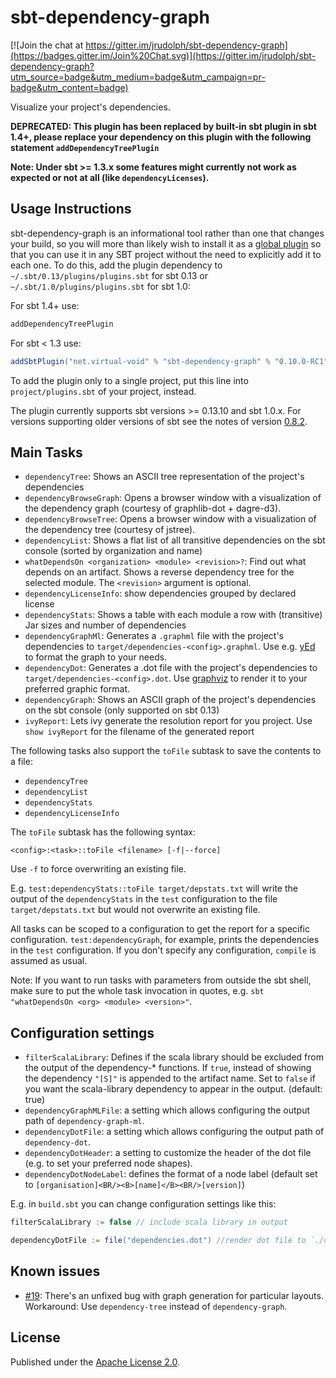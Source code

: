 # sbt-dependency-graph

[![Join the chat at https://gitter.im/jrudolph/sbt-dependency-graph](https://badges.gitter.im/Join%20Chat.svg)](https://gitter.im/jrudolph/sbt-dependency-graph?utm_source=badge&utm_medium=badge&utm_campaign=pr-badge&utm_content=badge)

Visualize your project's dependencies.

**DEPRECATED: This plugin has been replaced by built-in sbt plugin in sbt 1.4+, please replace your dependency on this plugin with the following statement `addDependencyTreePlugin`**

**Note: Under sbt >= 1.3.x some features might currently not work as expected or not at all (like `dependencyLicenses`).**

## Usage Instructions

sbt-dependency-graph is an informational tool rather than one that changes your build, so you will more than likely wish to
install it as a [global plugin] so that you can use it in any SBT project without the need to explicitly add it to each one. To do
this, add the plugin dependency to `~/.sbt/0.13/plugins/plugins.sbt` for sbt 0.13 or `~/.sbt/1.0/plugins/plugins.sbt` for sbt 1.0:

For sbt 1.4+ use:

```scala
addDependencyTreePlugin
```

For sbt < 1.3 use:

```scala
addSbtPlugin("net.virtual-void" % "sbt-dependency-graph" % "0.10.0-RC1")
```

To add the plugin only to a single project, put this line into `project/plugins.sbt` of your project, instead.

The plugin currently supports sbt versions >= 0.13.10 and sbt 1.0.x. For versions supporting older versions of sbt see
the notes of version [0.8.2](https://github.com/jrudolph/sbt-dependency-graph/tree/v0.8.2#compatibility-notes).

## Main Tasks

 * `dependencyTree`: Shows an ASCII tree representation of the project's dependencies
 * `dependencyBrowseGraph`: Opens a browser window with a visualization of the dependency graph (courtesy of graphlib-dot + dagre-d3).
 * `dependencyBrowseTree`: Opens a browser window with a visualization of the dependency tree (courtesy of jstree).
 * `dependencyList`: Shows a flat list of all transitive dependencies on the sbt console (sorted by organization and name)
 * `whatDependsOn <organization> <module> <revision>?`: Find out what depends on an artifact. Shows a reverse dependency
   tree for the selected module. The `<revision>` argument is optional.
 * `dependencyLicenseInfo`: show dependencies grouped by declared license
 * `dependencyStats`: Shows a table with each module a row with (transitive) Jar sizes and number of dependencies
 * `dependencyGraphMl`: Generates a `.graphml` file with the project's dependencies to `target/dependencies-<config>.graphml`.
   Use e.g. [yEd](http://www.yworks.com/en/products_yed_about.html) to format the graph to your needs.
 * `dependencyDot`: Generates a .dot file with the project's dependencies to `target/dependencies-<config>.dot`.
    Use [graphviz](http://www.graphviz.org/) to render it to your preferred graphic format.
 * `dependencyGraph`: Shows an ASCII graph of the project's dependencies on the sbt console (only supported on sbt 0.13)
 * `ivyReport`: Lets ivy generate the resolution report for you project. Use
   `show ivyReport` for the filename of the generated report

The following tasks also support the `toFile` subtask to save the contents to a file:

 * `dependencyTree`
 * `dependencyList`
 * `dependencyStats`
 * `dependencyLicenseInfo`

The `toFile` subtask has the following syntax:

```
<config>:<task>::toFile <filename> [-f|--force]
```

Use `-f` to force overwriting an existing file.

E.g. `test:dependencyStats::toFile target/depstats.txt` will write the output of the `dependencyStats` in the `test`
configuration to the file `target/depstats.txt` but would not overwrite an existing file.

All tasks can be scoped to a configuration to get the report for a specific configuration. `test:dependencyGraph`,
for example, prints the dependencies in the `test` configuration. If you don't specify any configuration, `compile` is
assumed as usual.

Note: If you want to run tasks with parameters from outside the sbt shell, make sure to put the whole task invocation in
quotes,  e.g. `sbt "whatDependsOn <org> <module> <version>"`.

## Configuration settings

 * `filterScalaLibrary`: Defines if the scala library should be excluded from the output of the dependency-* functions.
   If `true`, instead of showing the dependency `"[S]"` is appended to the artifact name. Set to `false` if
   you want the scala-library dependency to appear in the output. (default: true)
 * `dependencyGraphMLFile`: a setting which allows configuring the output path of `dependency-graph-ml`.
 * `dependencyDotFile`: a setting which allows configuring the output path of `dependency-dot`.
 * `dependencyDotHeader`: a setting to customize the header of the dot file (e.g. to set your preferred node shapes).
 * `dependencyDotNodeLabel`: defines the format of a node label
   (default set to `[organisation]<BR/><B>[name]</B><BR/>[version]`)

E.g. in `build.sbt` you can change configuration settings like this:

```scala
filterScalaLibrary := false // include scala library in output

dependencyDotFile := file("dependencies.dot") //render dot file to `./dependencies.dot`
```

## Known issues

 * [#19]: There's an unfixed bug with graph generation for particular layouts. Workaround:
   Use `dependency-tree` instead of `dependency-graph`.

## License

Published under the [Apache License 2.0](http://en.wikipedia.org/wiki/Apache_license).

[global plugin]: http://www.scala-sbt.org/0.13/tutorial/Using-Plugins.html#Global+plugins
[global build configuration]: http://www.scala-sbt.org/0.13/docs/Global-Settings.html
[#19]: https://github.com/jrudolph/sbt-dependency-graph/issues/19
